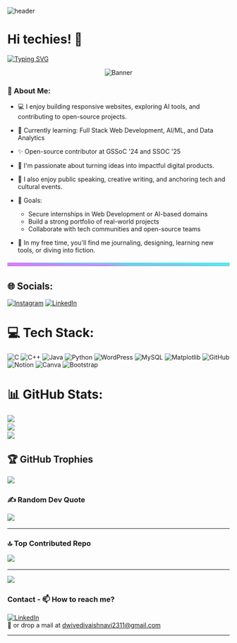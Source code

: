 ![header](https://capsule-render.vercel.app/api?type=waving&color=gradient&customColorList=10) 
<h1 align="left"> Hi techies! 👋</h1> 
<a href="https://git.io/typing-svg"><img src="https://readme-typing-svg.demolab.com?font=Fira+Code&weight=900&size=30&pause=1000&color=FFFFFF&width=435&lines=I+am+Vaishnavi+Dwivedi" alt="Typing SVG" /></a> 
<p align= "center" > <img src ="https://i.pinimg.com/736x/30/ff/a5/30ffa50b9515128345d999d3fbd73961.jpg" alt= "Banner" width= "500"/> </p>


### 💫 About Me: 
- 💻 I enjoy building responsive websites, exploring AI tools, and contributing to open-source projects. 
- 🌱 Currently learning:
      Full Stack Web Development, AI/ML, and Data Analytics 
- ✨ Open-source contributor at GSSoC '24 and SSOC '25
- 🧠 I'm passionate about turning ideas into impactful digital products.
- 🎤 I also enjoy public speaking, creative writing, and anchoring tech and cultural events.
- 🎯 Goals:

  - Secure internships in Web Development or AI-based domains
  - Build a strong portfolio of real-world projects
  - Collaborate with tech communities and open-source teams
- 🎨 In my free time, you'll find me journaling, designing, learning new tools, or diving into fiction.
  
![alt text](https://github.com/ChaosXYZ/ChaosXYZ/blob/main/divider.png?raw=true)


## 🌐 Socials:
[![Instagram](https://img.shields.io/badge/Instagram-%23E4405F.svg?logo=Instagram&logoColor=white)](https://instagram.com/vaishnavidwivedi_) 
[![LinkedIn](https://img.shields.io/badge/LinkedIn-%230077B5.svg?logo=linkedin&logoColor=white)](https://linkedin.com/in/www.linkedin.com/in/vaishnavi-dwivedi-34068a229) 




# 💻 Tech Stack:
![C](https://img.shields.io/badge/c-%2300599C.svg?style=for-the-badge&logo=c&logoColor=white) 
![C++](https://img.shields.io/badge/c++-%2300599C.svg?style=for-the-badge&logo=c%2B%2B&logoColor=white) 
![Java](https://img.shields.io/badge/java-%23ED8B00.svg?style=for-the-badge&logo=openjdk&logoColor=white) 
![Python](https://img.shields.io/badge/python-3670A0?style=for-the-badge&logo=python&logoColor=ffdd54) 
![WordPress](https://img.shields.io/badge/WordPress-%23117AC9.svg?style=for-the-badge&logo=WordPress&logoColor=white) 
![MySQL](https://img.shields.io/badge/mysql-4479A1.svg?style=for-the-badge&logo=mysql&logoColor=white) 
![Matplotlib](https://img.shields.io/badge/Matplotlib-%23ffffff.svg?style=for-the-badge&logo=Matplotlib&logoColor=black) 
![GitHub](https://img.shields.io/badge/github-%23121011.svg?style=for-the-badge&logo=github&logoColor=white) 
![Notion](https://img.shields.io/badge/Notion-%23000000.svg?style=for-the-badge&logo=notion&logoColor=white) 
![Canva](https://img.shields.io/badge/Canva-%2300C4CC.svg?style=for-the-badge&logo=Canva&logoColor=white) 
![Bootstrap](https://img.shields.io/badge/bootstrap-%23563D7C.svg?style=for-the-badge&logo=bootstrap&logoColor=white)


# 📊 GitHub Stats:
![](https://github-readme-stats.vercel.app/api?username=Vaishnavi231104&theme=radical&hide_border=false&include_all_commits=false&count_private=false)<br/>
![](https://github-readme-streak-stats.herokuapp.com/?user=Vaishnavi231104&theme=radical&hide_border=false)<br/>
![](https://github-readme-stats.vercel.app/api/top-langs/?username=Vaishnavi231104&theme=radical&hide_border=false&include_all_commits=false&count_private=false&layout=compact)


## 🏆 GitHub Trophies
![](https://github-profile-trophy.vercel.app/?username=Vaishnavi231104&theme=radical&no-frame=false&no-bg=false&margin-w=4) 



### ✍️ Random Dev Quote
![](https://quotes-github-readme.vercel.app/api?type=horizontal&theme=radical) 

---

### 🔝 Top Contributed Repo
![](https://github-contributor-stats.vercel.app/api?username=Vaishnavi231104&limit=5&theme=dark&combine_all_yearly_contributions=true)

---
[![](https://visitcount.itsvg.in/api?id=Vaishnavi231104&icon=0&color=0)](https://visitcount.itsvg.in) 


### Contact - 📫 How to reach me?

[![LinkedIn](https://img.shields.io/badge/LinkedIn-%230077B5.svg?logo=linkedin&logoColor=white)](https://linkedin.com/in/www.linkedin.com/in/vaishnavi-dwivedi-34068a229) 
<br> 💌 or drop a mail at dwivedivaishnavi2311@gmail.com

---


<!-- Proudly created with GPRM ( https://gprm.itsvg.in ) -->
